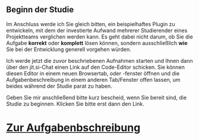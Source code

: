 
## Beginn der Studie

Im Anschluss werde ich Sie gleich bitten, ein beispielhaftes Plugin zu entwickeln, mit dem der investierte Aufwand mehrerer Studierender eines Projektteams verglichen werden kann. Es geht dabei nicht darum, ob Sie die Aufgabe **korrekt** oder **komplett** lösen können, sondern ausschließlich **wie** Sie bei der Entwicklung generell vorgehen würden. 

Ich werde jetzt die zuvor beschriebenen Aufnahmen starten und Ihnen dann über den jit.si-Chat einen Link auf den Code-Editor schicken. Sie können diesen Editor in einem neuen Browsertab, oder -fenster öffnen und die Aufgabenbeschreibung in einem anderen Tab/Fenster offen lassen, um beides während der Studie parat zu haben.

Geben Sie mir anschließend bitte kurz bescheid, wenn Sie bereit sind, die Studie zu beginnen. Klicken Sie bitte erst dann den Link.

# [Zur Aufgabenbschreibung](https://github.com/FelixRDL/Plugin-Challenge/blob/master/aufgabenstellung.md)

